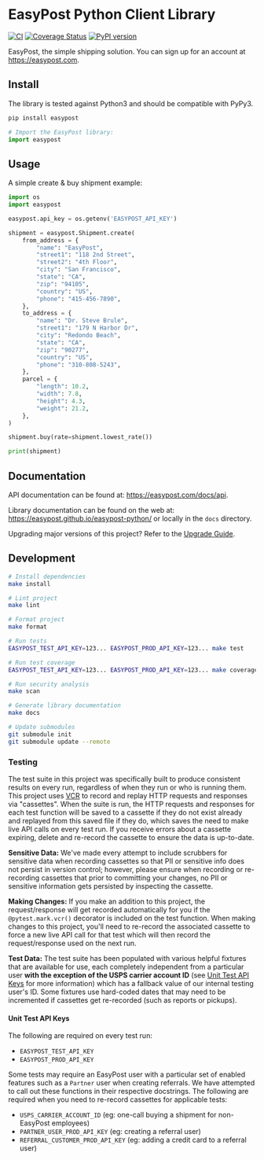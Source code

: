 # EasyPost Python Client Library

[![CI](https://github.com/EasyPost/easypost-python/workflows/CI/badge.svg)](https://github.com/EasyPost/easypost-python/actions?query=workflow%3ACI)
[![Coverage Status](https://coveralls.io/repos/github/EasyPost/easypost-python/badge.svg)](https://coveralls.io/github/EasyPost/easypost-python)
[![PyPI version](https://badge.fury.io/py/easypost.svg)](https://badge.fury.io/py/easypost)

EasyPost, the simple shipping solution. You can sign up for an account at <https://easypost.com>.

## Install

The library is tested against Python3 and should be compatible with PyPy3.

```bash
pip install easypost
```

```python
# Import the EasyPost library:
import easypost
```

## Usage

A simple create & buy shipment example:

```python
import os
import easypost

easypost.api_key = os.getenv('EASYPOST_API_KEY')

shipment = easypost.Shipment.create(
    from_address = {
        "name": "EasyPost",
        "street1": "118 2nd Street",
        "street2": "4th Floor",
        "city": "San Francisco",
        "state": "CA",
        "zip": "94105",
        "country": "US",
        "phone": "415-456-7890",
    },
    to_address = {
        "name": "Dr. Steve Brule",
        "street1": "179 N Harbor Dr",
        "city": "Redondo Beach",
        "state": "CA",
        "zip": "90277",
        "country": "US",
        "phone": "310-808-5243",
    },
    parcel = {
        "length": 10.2,
        "width": 7.8,
        "height": 4.3,
        "weight": 21.2,
    },
)

shipment.buy(rate=shipment.lowest_rate())

print(shipment)
```

## Documentation

API documentation can be found at: <https://easypost.com/docs/api>.

Library documentation can be found on the web at: <https://easypost.github.io/easypost-python/> or locally in the `docs` directory.

Upgrading major versions of this project? Refer to the [Upgrade Guide](UPGRADE_GUIDE.md).

## Development

```bash
# Install dependencies
make install

# Lint project
make lint

# Format project
make format

# Run tests
EASYPOST_TEST_API_KEY=123... EASYPOST_PROD_API_KEY=123... make test

# Run test coverage
EASYPOST_TEST_API_KEY=123... EASYPOST_PROD_API_KEY=123... make coverage

# Run security analysis
make scan

# Generate library documentation
make docs

# Update submodules
git submodule init
git submodule update --remote
```

### Testing

The test suite in this project was specifically built to produce consistent results on every run, regardless of when they run or who is running them. This project uses [VCR](https://github.com/kevin1024/vcrpy) to record and replay HTTP requests and responses via "cassettes". When the suite is run, the HTTP requests and responses for each test function will be saved to a cassette if they do not exist already and replayed from this saved file if they do, which saves the need to make live API calls on every test run. If you receive errors about a cassette expiring, delete and re-record the cassette to ensure the data is up-to-date.

**Sensitive Data:** We've made every attempt to include scrubbers for sensitive data when recording cassettes so that PII or sensitive info does not persist in version control; however, please ensure when recording or re-recording cassettes that prior to committing your changes, no PII or sensitive information gets persisted by inspecting the cassette.

**Making Changes:** If you make an addition to this project, the request/response will get recorded automatically for you if the `@pytest.mark.vcr()` decorator is included on the test function. When making changes to this project, you'll need to re-record the associated cassette to force a new live API call for that test which will then record the request/response used on the next run.

**Test Data:** The test suite has been populated with various helpful fixtures that are available for use, each completely independent from a particular user **with the exception of the USPS carrier account ID** (see [Unit Test API Keys](#unit-test-api-keys) for more information) which has a fallback value of our internal testing user's ID. Some fixtures use hard-coded dates that may need to be incremented if cassettes get re-recorded (such as reports or pickups).

#### Unit Test API Keys

The following are required on every test run:

- `EASYPOST_TEST_API_KEY`
- `EASYPOST_PROD_API_KEY`

Some tests may require an EasyPost user with a particular set of enabled features such as a `Partner` user when creating referrals. We have attempted to call out these functions in their respective docstrings. The following are required when you need to re-record cassettes for applicable tests:

- `USPS_CARRIER_ACCOUNT_ID` (eg: one-call buying a shipment for non-EasyPost employees)
- `PARTNER_USER_PROD_API_KEY` (eg: creating a referral user)
- `REFERRAL_CUSTOMER_PROD_API_KEY` (eg: adding a credit card to a referral user)
